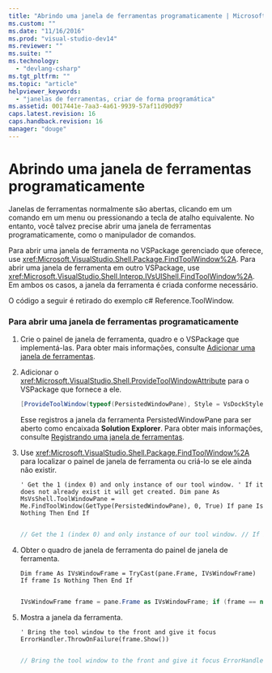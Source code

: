 ```yaml
---
title: "Abrindo uma janela de ferramentas programaticamente | Microsoft Docs"
ms.custom: ""
ms.date: "11/16/2016"
ms.prod: "visual-studio-dev14"
ms.reviewer: ""
ms.suite: ""
ms.technology: 
  - "devlang-csharp"
ms.tgt_pltfrm: ""
ms.topic: "article"
helpviewer_keywords: 
  - "janelas de ferramentas, criar de forma programática"
ms.assetid: 0017441e-7aa3-4a61-9939-57af11d90d97
caps.latest.revision: 16
caps.handback.revision: 16
manager: "douge"
---
```

# Abrindo uma janela de ferramentas programaticamente
Janelas de ferramentas normalmente são abertas, clicando em um comando em um menu ou pressionando a tecla de atalho equivalente. No entanto, você talvez precise abrir uma janela de ferramentas programaticamente, como o manipulador de comandos.  
  
 Para abrir uma janela de ferramenta no VSPackage gerenciado que oferece, use <xref:Microsoft.VisualStudio.Shell.Package.FindToolWindow%2A>. Para abrir uma janela de ferramenta em outro VSPackage, use <xref:Microsoft.VisualStudio.Shell.Interop.IVsUIShell.FindToolWindow%2A>. Em ambos os casos, a janela da ferramenta é criada conforme necessário.  
  
 O código a seguir é retirado do exemplo c\# Reference.ToolWindow.  
  
### Para abrir uma janela de ferramentas programaticamente  
  
1.  Crie o painel de janela de ferramenta, quadro e o VSPackage que implementá\-las. Para obter mais informações, consulte [Adicionar uma janela de ferramentas](../extensibility/adding-a-tool-window.md).  
  
2.  Adicionar o <xref:Microsoft.VisualStudio.Shell.ProvideToolWindowAttribute> para o VSPackage que fornece a ele.  
  
    ```c#  
    [ProvideToolWindow(typeof(PersistedWindowPane), Style = VsDockStyle.Tabbed, Window = "3ae79031-e1bc-11d0-8f78-00a0c9110057")] [ProvideMenuResource(1000, 1)] [MsVsShell.DefaultRegistryRoot(@"Software\Microsoft\VisualStudio\8.0Exp")] [PackageRegistration(UseManagedResourcesOnly = true)] [Guid("01069CDD-95CE-4620-AC21-DDFF6C57F012")] // your package will have a different GUID public class PackageToolWindow : Package {  
    ```  
  
     Esse registros a janela da ferramenta PersistedWindowPane para ser aberto como encaixada **Solution Explorer**. Para obter mais informações, consulte [Registrando uma janela de ferramentas](../extensibility/registering-a-tool-window.md).  
  
3.  Use <xref:Microsoft.VisualStudio.Shell.Package.FindToolWindow%2A> para localizar o painel de janela de ferramenta ou criá\-lo se ele ainda não existir.  
  
    ```vb#  
    ' Get the 1 (index 0) and only instance of our tool window. ' If it does not already exist it will get created. Dim pane As MsVsShell.ToolWindowPane = Me.FindToolWindow(GetType(PersistedWindowPane), 0, True) If pane Is Nothing Then End If  
  
    ```  
  
    ```c#  
    // Get the 1 (index 0) and only instance of our tool window. // If it does not already exist it will get created. MsVsShell.ToolWindowPane pane =     this.FindToolWindow(typeof(PersistedWindowPane), 0, true); if (pane == null) {  
    ```  
  
4.  Obter o quadro de janela de ferramenta do painel de janela de ferramenta.  
  
    ```vb#  
    Dim frame As IVsWindowFrame = TryCast(pane.Frame, IVsWindowFrame) If frame Is Nothing Then End If  
  
    ```  
  
    ```c#  
    IVsWindowFrame frame = pane.Frame as IVsWindowFrame; if (frame == null) {  
    ```  
  
5.  Mostra a janela da ferramenta.  
  
    ```vb#  
    ' Bring the tool window to the front and give it focus ErrorHandler.ThrowOnFailure(frame.Show())  
  
    ```  
  
    ```c#  
    // Bring the tool window to the front and give it focus ErrorHandler.ThrowOnFailure(frame.Show());  
    ```
